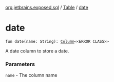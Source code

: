 [org.jetbrains.exposed.sql](../index.md) / [Table](index.md) / [date](.)

# date

`fun date(name: String): `[`Column`](../-column/index.md)`<<ERROR CLASS>>`

A date column to store a date.

### Parameters

`name` - The column name
